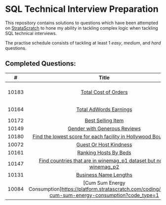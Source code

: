 # SQL Technical Interview Preparation

This repository contains solutions to questions which have been attempted on [StrataScratch](https://www.stratascratch.com) to hone my ability in tackling complex logic when tackling SQL technical interviews.

The practise schedule consists of tackling at least 1 *easy*, *medium*, and *hard* questions.

## Completed Questions: 
|  #  | Title | Difficulty | Solution |Functions|
|:---:|:-----:|:----------:|:--------:|:-------:|
|10183|[Total Cost of Orders](https://platform.stratascratch.com/coding/10183-total-cost-of-orders?tabname=question)|Easy|[Link](https://github.com/Zacky546/Stratascratch/blob/main/SQL/10183.sql)|Joins, Aggregate Functions|
|10164|[Total AdWords Earnings](https://platform.stratascratch.com/coding/10164-total-adwords-earnings?code_type=1)|Easy|[Link](https://github.com/Zacky546/Stratascratch/blob/main/SQL/10164.sql)|Aggregate Functions|
|10172|[Best Selling Item](https://platform.stratascratch.com/coding/10172-best-selling-item?code_type=1)|Hard|[Link](https://github.com/Zacky546/Stratascratch/blob/main/SQL/10172.sql)|...|
|10149|[Gender with Generous Reviews](https://platform.stratascratch.com/coding/10149-gender-with-generous-reviews?code_type=1)|Easy|[Link](https://github.com/Zacky546/Stratascratch/blob/main/SQL/10149.sql)|...|
|10180|[Find the lowest score for each facility in Hollywood Boulevard](https://platform.stratascratch.com/coding/10180-find-the-lowest-score-for-each-facility-in-hollywood-boulevard?code_type=1)|Medium|[Link](https://github.com/Zacky546/Stratascratch/blob/main/SQL/10180.sql)|...|
|10072|[Guest Or Host Kindness](https://platform.stratascratch.com/coding/10072-guest-or-host-kindness?code_type=1)|Easy|[Link](https://github.com/Zacky546/Stratascratch/blob/main/SQL/10072.sql)|...|
|10161|[Ranking Hosts By Beds](https://platform.stratascratch.com/coding/10161-ranking-hosts-by-beds?code_type=1)|Medium|[Link](https://github.com/Zacky546/Stratascratch/blob/main/SQL/10161.sql)|...|
|10147|[Find countries that are in winemag_p1 dataset but not in winemag_p2](https://platform.stratascratch.com/coding/10147-find-countries-that-are-in-winemag_p1-dataset-but-not-in-winemag_p2?code_type=1)|Medium|[Link](https://github.com/Zacky546/Stratascratch/blob/main/SQL/10147.sql)|...|
|10131|[Business Name Lengths](https://platform.stratascratch.com/coding/10131-business-name-lengths?code_type=1)|Hard|[Link](https://github.com/Zacky546/Stratascratch/blob/main/SQL/10131.sql)|...|
|10084|[Cum Sum Energy Consumption]https://platform.stratascratch.com/coding/10084-cum-sum-energy-consumption?code_type=1|Hard|[Link](https://github.com/Zacky546/Stratascratch/blob/main/SQL/10084.sql)|...|
